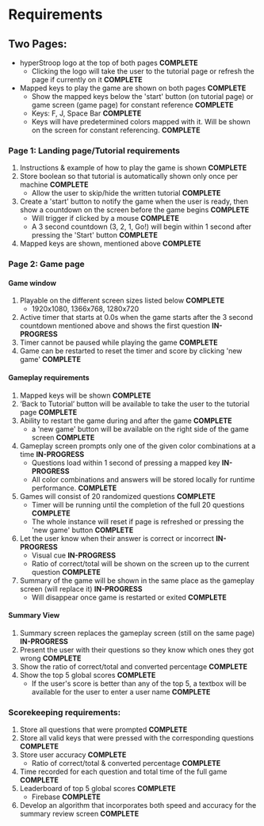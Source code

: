 # Requirements
## Two Pages:
* hyperStroop logo at the top of both pages **COMPLETE**
    * Clicking the logo will take the user to the tutorial page or refresh the page if currently on it **COMPLETE**
* Mapped keys to play the game are shown on both pages **COMPLETE**
    * Show the mapped keys below the 'start' button (on tutorial page) or game screen (game page) for constant reference **COMPLETE**
    * Keys: F, J, Space Bar **COMPLETE**
    * Keys will have predetermined colors mapped with it. Will be shown on the screen for constant referencing. **COMPLETE**
### Page 1: Landing page/Tutorial requirements
1. Instructions & example of how to play the game is shown **COMPLETE**
2. Store boolean so that tutorial is automatically shown only once per machine **COMPLETE**
    * Allow the user to skip/hide the written tutorial **COMPLETE**
3. Create a 'start' button to notify the game when the user is ready, then show a countdown on the screen before the game begins **COMPLETE**
    * Will trigger if clicked by a mouse **COMPLETE**
    * A 3 second countdown (3, 2, 1, Go!) will begin within 1 second after pressing the 'Start' button **COMPLETE**
4. Mapped keys are shown, mentioned above **COMPLETE**
### Page 2: Game page
#### Game window
1. Playable on the different screen sizes listed below **COMPLETE**
    * 1920x1080, 1366x768, 1280x720
2. Active timer that starts at 0.0s when the game starts after the 3 second countdown mentioned above and shows the first question **IN-PROGRESS**
3. Timer cannot be paused while playing the game **COMPLETE**
4. Game can be restarted to reset the timer and score by clicking 'new game' **COMPLETE**
#### Gameplay requirements
1. Mapped keys will be shown **COMPLETE**
2. ‘Back to Tutorial’ button will be available to take the user to the tutorial page **COMPLETE**
3. Ability to restart the game during and after the game **COMPLETE**
    * a 'new game' button will be available on the right side of the game screen **COMPLETE**
4. Gameplay screen prompts only one of the given color combinations at a time **IN-PROGRESS**
    * Questions load within 1 second of pressing a mapped key **IN-PROGRESS**
    * All color combinations and answers will be stored locally for runtime performance. **COMPLETE**
5. Games will consist of 20 randomized questions **COMPLETE**
    * Timer will be running until the completion of the full 20 questions **COMPLETE**
    * The whole instance will reset if page is refreshed or pressing the 'new game' button **COMPLETE**
6. Let the user know when their answer is correct or incorrect **IN-PROGRESS**
    * Visual cue **IN-PROGRESS**
    * Ratio of correct/total will be shown on the screen up to the current question **COMPLETE**
7. Summary of the game will be shown in the same place as the gameplay screen (will replace it) **IN-PROGRESS**
    * Will disappear once game is restarted or exited **COMPLETE**
#### Summary View
1. Summary screen replaces the gameplay screen (still on the same page) **IN-PROGRESS**
2. Present the user with their questions so they know which ones they got wrong **COMPLETE**
3. Show the ratio of correct/total and converted percentage **COMPLETE**
4. Show the top 5 global scores **COMPLETE**
    * If the user's score is better than any of the top 5, a textbox will be available for the user to enter a user name **COMPLETE**
### Scorekeeping requirements: 
1. Store all questions that were prompted **COMPLETE**
2. Store all valid keys that were pressed with the corresponding questions **COMPLETE**
3. Store user accuracy **COMPLETE**
    * Ratio of correct/total & converted percentage **COMPLETE**
4. Time recorded for each question and total time of the full game **COMPLETE**
5. Leaderboard of top 5 global scores **COMPLETE**
    * Firebase **COMPLETE**
6. Develop an algorithm that incorporates both speed and accuracy for the summary review screen **COMPLETE**
